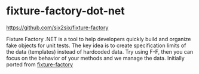 # fixture-factory-dot-net
 https://github.com/six2six/fixture-factory
 
Fixture Factory .NET is a tool to help developers quickly build and organize fake objects for unit tests. The key idea is to create specification limits of the data (templates) instead of hardcoded data. Try using F-F, then you can focus on the behavior of your methods and we manage the data.
Initially ported from [fixture-factory](https://github.com/six2six/fixture-factory)  

